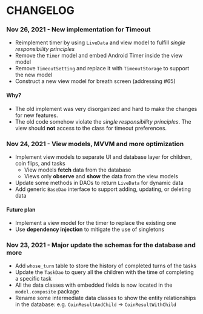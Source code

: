 # CHANGELOG

### Nov 26, 2021 - New implementation for Timeout

- Reimplement timer by using `LiveData` and view model to fulfill *single responsibility principles*
- Remove the `Timer` model and embed Android Timer inside the view model
- Remove `TimeoutSetting` and replace it with `TimeoutStorage` to support the new model
- Construct a new view model for breath screen (addressing #65)

#### Why?

- The old implement was very disorganized and hard to make the changes for new features.
- The old code somehow violate the *single responsibility principles*. The view should **not** access to the class for timeout preferences.

### Nov 24, 2021 - View models, MVVM and more optimization

- Implement view models to separate UI and database layer for children, coin flips, and tasks
    - View models **fetch** data from the database
    - Views only **observe** and **show** the data from the view models
- Update some methods in DAOs to return `LiveData` for dynamic data
- Add generic `BaseDao` interface to support adding, updating, or deleting data

#### Future plan  

- Implement a view model for the timer to replace the existing one
- Use **dependency injection** to mitigate the use of singletons

### Nov 23, 2021 - Major update the schemas for the database and more

- Add `whose_turn` table to store the history of completed turns of the tasks
- Update the `TaskDao` to query all the children with the time of completing a specific task
- All the data classes with embedded fields is now located in the `model.composite` package
- Rename some intermediate data classes to show the entity relationships in the database: e.g. `CoinResultAndChild` → `CoinResultWithChild`
